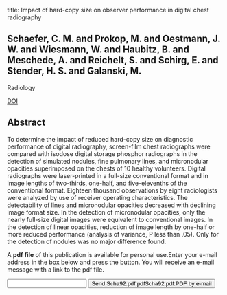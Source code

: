 title: Impact of hard-copy size on observer performance in digital chest radiography

## Schaefer, C. M. and Prokop, M. and Oestmann, J. W. and Wiesmann, W. and Haubitz, B. and Meschede, A. and Reichelt, S. and Schirg, E. and Stender, H. S. and Galanski, M.
Radiology

<a href="https://doi.org/10.1148/radiology.184.1.1609106">DOI</a>

## Abstract
To determine the impact of reduced hard-copy size on diagnostic performance of digital radiography, screen-film chest radiographs were compared with isodose digital storage phosphor radiographs in the detection of simulated nodules, fine pulmonary lines, and micronodular opacities superimposed on the chests of 10 healthy volunteers. Digital radiographs were laser-printed in a full-size conventional format and in image lengths of two-thirds, one-half, and five-elevenths of the conventional format. Eighteen thousand observations by eight radiologists were analyzed by use of receiver operating characteristics. The detectability of lines and micronodular opacities decreased with declining image format size. In the detection of micronodular opacities, only the nearly full-size digital images were equivalent to conventional images. In the detection of linear opacities, reduction of image length by one-half or more reduced performance (analysis of variance, P less than .05). Only for the detection of nodules was no major difference found.

A <b>pdf file</b> of this publication is available for personal use.Enter your e-mail address in the box below and press the button. You will receive an e-mail message with a link to the pdf file.
<form action="sender.php">  <input type="text" name="email">  <input type="submit" value="Send Scha92.pdf:pdfScha92.pdf:PDF by e-mail"></form>